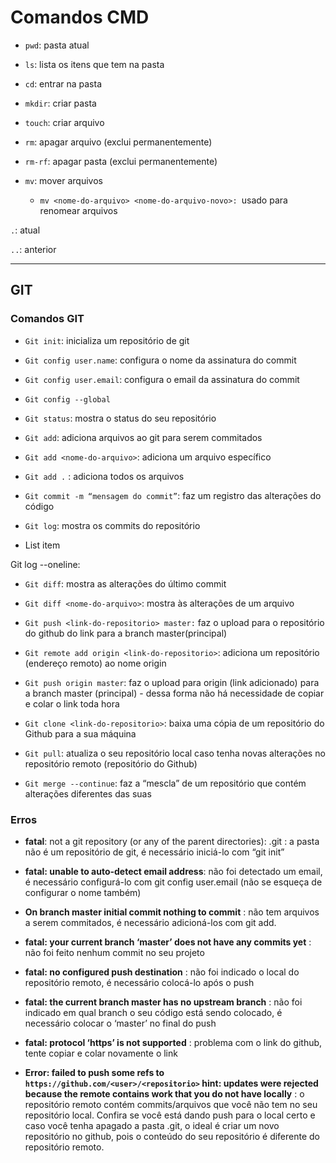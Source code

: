 # **Comandos CMD** #
- `pwd`: pasta atual

- `ls`: lista os itens que tem na pasta

- `cd`: entrar na pasta

- `mkdir`: criar pasta

- `touch`: criar arquivo

- `rm`: apagar arquivo (exclui permanentemente)

- `rm-rf`: apagar pasta (exclui permanentemente)

- `mv`: mover arquivos
    -  `mv <nome-do-arquivo> <nome-do-arquivo-novo>: `usado para renomear arquivos
    
    
`.`: atual

`..`: anterior


----------
## **GIT** ##
### **Comandos GIT** ###

- `Git init`: inicializa um repositório de git

- `Git config user.name`: configura o nome da assinatura do commit

- `Git config user.email`: configura o email da assinatura do commit

- `Git config --global`

- `Git status`: mostra o status do seu repositório

- `Git add`: adiciona arquivos ao git para serem commitados

- `Git add <nome-do-arquivo>`: adiciona um arquivo específico

- `Git add .` : adiciona todos os arquivos

- `Git commit -m “mensagem do commit”`: faz um registro das alterações do código

- `Git log`: mostra os commits do repositório

    

 - List item

Git log --oneline:

- `Git diff`: mostra as alterações do último commit

- `Git diff <nome-do-arquivo>`: mostra às alterações de um arquivo

- `Git push <link-do-repositorio> master:` faz o upload para o repositório do github do link para a branch master(principal)

- `Git remote add origin <link-do-repositorio>`: adiciona um repositório (endereço remoto) ao nome origin

- `Git push origin master`: faz o upload para origin (link adicionado) para a branch master (principal) - dessa forma não há necessidade de copiar e colar o link toda hora

- `Git clone <link-do-repositorio>`: baixa uma cópia de um repositório do Github para a sua máquina

- `Git pull`: atualiza o seu repositório local caso tenha novas alterações no repositório remoto (repositório do Github)

- `Git merge --continue`: faz a “mescla” de um repositório que contém alterações diferentes das suas


### **Erros** ###
- **fatal**: not a git repository (or any of the parent directories): .git : a pasta não é um repositório de git, é necessário iniciá-lo com “git init”

- **fatal: unable to auto-detect email address**: não foi detectado um email, é necessário configurá-lo com git config user.email (não se esqueça de configurar o nome também)

- **On branch master initial commit nothing to commit** : não tem arquivos a serem commitados, é necessário adicioná-los com git add.

- **fatal: your current branch ‘master’ does not have any commits yet** : não foi feito nenhum commit no seu projeto

- **fatal: no configured push destination​** : não foi indicado o local do repositório remoto, é necessário colocá-lo após o push

- **fatal: the current branch master has no upstream branch** : não foi indicado em qual branch o seu código está sendo colocado, é
necessário colocar o ‘master’ no final do push

- **fatal: protocol ‘https’ is not supported** : problema com o link do github, tente copiar e colar novamente o link

- **Error: failed to push some refs to `https://github.com/<user>/<repositorio>` hint: updates were rejected because the remote contains work that you do not have locally** : o repositório remoto contém commits/arquivos que você não tem no seu repositório local. Confira se você está dando push para o local certo e caso você tenha apagado a pasta .git, o ideal é criar um novo repositório no github, pois o conteúdo do seu repositório é diferente do repositório remoto.
